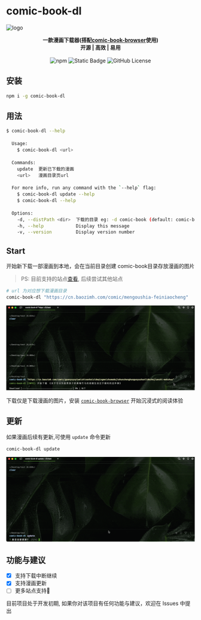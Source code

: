 # comic-book-dl

![logo](https://socialify.git.ci/gxr404/comic-book-dl/image?font=Source%20Code%20Pro&logo=https%3A%2F%2Fgithub.com%2Fgxr404%2Fcomic-book-dl%2Fraw%2Fmain%2Fdocs%2Flogo.png&name=1&pattern=Circuit%20Board&theme=Light)

<!-- markdownlint-disable MD033 -->

<p align="center">
  <b>一款漫画下载器(搭配<a href="https://github.com/gxr404/comic-book-browser">comic-book-browser</a>使用)</b><br/>
  <b>开源 | 高效 | 易用</b><br/><br/>
  <img src="https://img.shields.io/npm/v/comic-book-dl" alt="npm">
  <img src="https://img.shields.io/badge/PR-welcome-blue" alt="Static Badge">
  <img src="https://img.shields.io/github/license/gxr404/comic-book-dl" alt="GitHub License">
  <br>
</p>

## 安装

```bash
npm i -g comic-book-dl
```

## 用法

```bash
$ comic-book-dl --help

  Usage:
    $ comic-book-dl <url>

  Commands:
    update  更新已下载的漫画
    <url>   漫画目录页url

  For more info, run any command with the `--help` flag:
    $ comic-book-dl update --help
    $ comic-book-dl --help

  Options:
    -d, --distPath <dir>  下载的目录 eg: -d comic-book (default: comic-book)
    -h, --help            Display this message
    -v, --version         Display version number
```

## Start

开始新下载一部漫画到本地，会在当前目录创建 comic-book目录存放漫画的图片

> PS: 目前支持的站点[查看](./docs/site.md), 后续尝试其他站点

```bash
# url 为对应想下载漫画目录
comic-book-dl "https://cn.baozimh.com/comic/mengoushia-feiniaocheng"
```

![example](./docs/example.gif)

下载仅是下载漫画的图片，安装 [`comic-book-browser`](https://github.com/gxr404/comic-book-browser) 开始沉浸式的阅读体验

## 更新

如果漫画后续有更新,可使用 `update` 命令更新

```bash
comic-book-dl update
```

![example_2](./docs/example_2.gif)

## 功能与建议

- [x] 支持下载中断继续
- [x] 支持漫画更新
- [ ] 更多站点支持🤔

目前项目处于开发初期, 如果你对该项目有任何功能与建议，欢迎在 Issues 中提出
